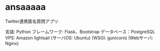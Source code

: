 # ansaaaaa
Twitter連携匿名質問アプリ

言語: Python
フレームワーク: Flask、Bootstrap
データベース：PostgreSQL
VPS: Amazon lightsail
(サーバOS: Ubuntu)
(WSGI: gunicorn)
(Webサーバ: Nginx)
